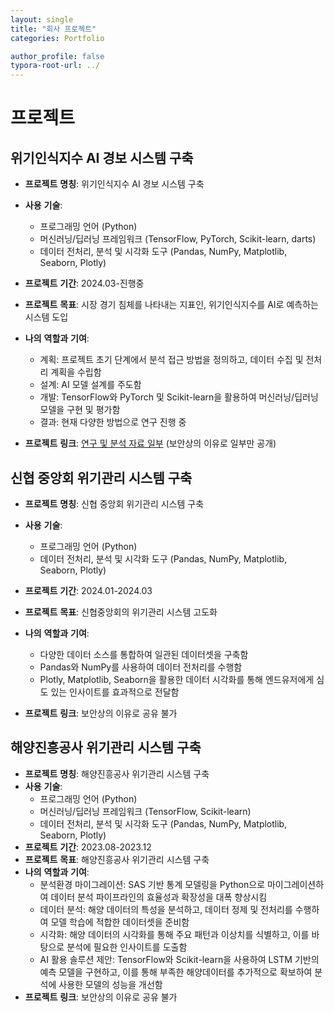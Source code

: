 ```yaml
---
layout: single
title: "회사 프로젝트"
categories: Portfolio

author_profile: false
typora-root-url: ../
---
```

# 프로젝트

## 위기인식지수 AI 경보 시스템 구축

- **프로젝트** **명칭**: 위기인식지수 AI 경보 시스템 구축
- **사용** **기술**: 
  - 프로그래밍 언어 (Python)
  - 머신러닝/딥러닝 프레임워크 (TensorFlow, PyTorch, Scikit-learn, darts)
  - 데이터 전처리, 분석 및 시각화 도구 (Pandas, NumPy, Matplotlib, Seaborn, Plotly)
  
- **프로젝트** **기간**: 2024.03-진행중
- **프로젝트** **목표**: 시장 경기 침체를 나타내는 지표인, 위기인식지수를 AI로 예측하는 시스템 도입
- **나의** **역할과** **기여**:
  - 계획: 프로젝트 초기 단계에서 분석 접근 방법을 정의하고, 데이터 수집 및 전처리 계획을 수립함
  - 설계: AI 모델 설계를 주도함
  - 개발: TensorFlow와 PyTorch 및 Scikit-learn을 활용하여 머신러닝/딥러닝 모델을 구현 및 평가함
  - 결과: 현재 다양한 방법으로 연구 진행 중

- **프로젝트** **링크**: <a href="https://www.dropbox.com/scl/fi/6r8z49ocoqvk38i54ftek/.pptx?rlkey=xcsl224fo7mhryxz5d1frczmv&dl=0" target="_blank">연구 및 분석 자료 일부</a> (보안상의 이유로 일부만 공개)

## 신협 중앙회 위기관리 시스템 구축 

- **프로젝트** **명칭**: 신협 중앙회 위기관리 시스템 구축
- **사용** **기술**: 
  - 프로그래밍 언어 (Python)
  - 데이터 전처리, 분석 및 시각화 도구 (Pandas, NumPy, Matplotlib, Seaborn, Plotly)
- **프로젝트** **기간**: 2024.01-2024.03
- **프로젝트** **목표**: 신협중앙회의 위기관리 시스템 고도화
- **나의** **역할과** **기여**: 
  - 다양한 데이터 소스를 통합하여 일관된 데이터셋을 구축함
  - Pandas와 NumPy를 사용하여 데이터 전처리를 수행함
  - Plotly, Matplotlib, Seaborn을 활용한 데이터 시각화를 통해 엔드유저에게 심도 있는 인사이트를 효과적으로 전달함

- **프로젝트** **링크**: 보안상의 이유로 공유 불가

## 해양진흥공사 위기관리 시스템 구축 

- **프로젝트** **명칭**: 해양진흥공사 위기관리 시스템 구축
- **사용** **기술**: 
  - 프로그래밍 언어 (Python)
  - 머신러닝/딥러닝 프레임워크 (TensorFlow, Scikit-learn)
  - 데이터 전처리, 분석 및 시각화 도구 (Pandas, NumPy, Matplotlib, Seaborn, Plotly)
- **프로젝트** **기간**: 2023.08-2023.12
- **프로젝트** **목표**: 해양진흥공사 위기관리 시스템 구축
- **나의** **역할과** **기여**: 
  - 분석환경 마이그레이션: SAS 기반 통계 모델링을 Python으로 마이그레이션하여 데이터 분석 파이프라인의 효율성과 확장성을 대폭 향상시킴
  - 데이터 분석: 해양 데이터의 특성을 분석하고, 데이터 정제 및 전처리를 수행하여 모델 학습에 적합한 데이터셋을 준비함
  - 시각화: 해양 데이터의 시각화를 통해 주요 패턴과 이상치를 식별하고, 이를 바탕으로 분석에 필요한 인사이트를 도출함
  - AI 활용 솔루션 제안: TensorFlow와 Scikit-learn을 사용하여 LSTM 기반의 예측 모델을 구현하고, 이를 통해 부족한 해양데이터를 추가적으로 확보하여 분석에 사용한 모델의 성능을 개선함
- **프로젝트** **링크**: 보안상의 이유로 공유 불가
